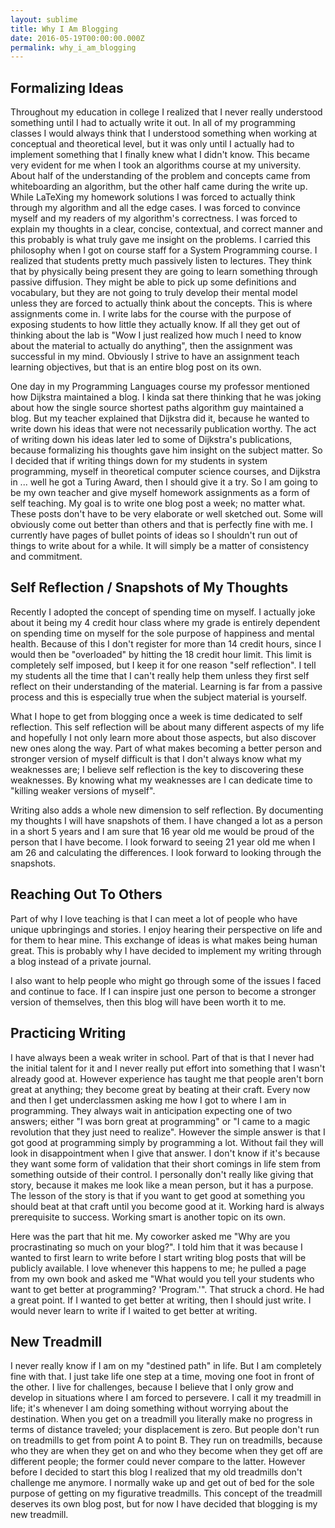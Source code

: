 ```yaml
---
layout: sublime
title: Why I Am Blogging
date: 2016-05-19T00:00:00.000Z
permalink: why_i_am_blogging
---
```


## Formalizing Ideas

Throughout my education in college I realized that I never really understood something until I had to actually write it out. In all of my programming classes I would always think that I understood something when working at conceptual and theoretical level, but it was only until I actually had to implement something that I finally knew what I didn't know. This became very evident for me when I took an algorithms course at my university. About half of the understanding of the problem and concepts came from whiteboarding an algorithm, but the other half came during the write up. While LaTeXing my homework solutions I was forced to actually think through my algorithm and all the edge cases. I was forced to convince myself and my readers of my algorithm's correctness. I was forced to explain my thoughts in a clear, concise, contextual, and correct manner and this probably is what truly gave me insight on the problems. I carried this philosophy when I got on course staff for a System Programming course. I realized that students pretty much passively listen to lectures. They think that by physically being present they are going to learn something through passive diffusion. They might be able to pick up some definitions and vocabulary, but they are not going to truly develop their mental model unless they are forced to actually think about the concepts. This is where assignments come in. I write labs for the course with the purpose of exposing students to how little they actually know. If all they get out of thinking about the lab is "Wow I just realized how much I need to know about the material to actually do anything", then the assignment was successful in my mind. Obviously I strive to have an assignment teach learning objectives, but that is an entire blog post on its own.

One day in my Programming Languages course my professor mentioned how Dijkstra maintained a blog. I kinda sat there thinking that he was joking about how the single source shortest paths algorithm guy maintained a blog. But my teacher explained that Dijkstra did it, because he wanted to write down his ideas that were not necessarily publication worthy. The act of writing down his ideas later led to some of Dijkstra's publications, because formalizing his thoughts gave him insight on the subject matter. So I decided that if writing things down for my students in system programming, myself in theoretical computer science courses, and Dijkstra in ... well he got a Turing Award, then I should give it a try. So I am going to be my own teacher and give myself homework assignments as a form of self teaching. My goal is to write one blog post a week; no matter what. These posts don't have to be very elaborate or well sketched out. Some will obviously come out better than others and that is perfectly fine with me. I currently have pages of bullet points of ideas so I shouldn't run out of things to write about for a while. It will simply be a matter of consistency and commitment.

## Self Reflection / Snapshots of My Thoughts

Recently I adopted the concept of spending time on myself. I actually joke about it being my 4 credit hour class where my grade is entirely dependent on spending time on myself for the sole purpose of happiness and mental health. Because of this I don't register for more than 14 credit hours, since I would then be "overloaded" by hitting the 18 credit hour limit. This limit is completely self imposed, but I keep it for one reason "self reflection". I tell my students all the time that I can't really help them unless they first self reflect on their understanding of the material. Learning is far from a passive process and this is especially true when the subject material is yourself.

What I hope to get from blogging once a week is time dedicated to self reflection. This self reflection will be about many different aspects of my life and hopefully I not only learn more about those aspects, but also discover new ones along the way. Part of what makes becoming a better person and stronger version of myself difficult is that I don't always know what my weaknesses are; I believe self reflection is the key to discovering these weaknesses. By knowing what my weaknesses are I can dedicate time to "killing weaker versions of myself".

Writing also adds a whole new dimension to self reflection. By documenting my thoughts I will have snapshots of them. I have changed a lot as a person in a short 5 years and I am sure that 16 year old me would be proud of the person that I have become. I look forward to seeing 21 year old me when I am 26 and calculating the differences. I look forward to looking through the snapshots.

## Reaching Out To Others

Part of why I love teaching is that I can meet a lot of people who have unique upbringings and stories. I enjoy hearing their perspective on life and for them to hear mine. This exchange of ideas is what makes being human great. This is probably why I have decided to implement my writing through a blog instead of a private journal.

I also want to help people who might go through some of the issues I faced and continue to face. If I can inspire just one person to become a stronger version of themselves, then this blog will have been worth it to me.

## Practicing Writing

I have always been a weak writer in school. Part of that is that I never had the initial talent for it and I never really put effort into something that I wasn't already good at. However experience has taught me that people aren't born great at anything; they become great by beating at their craft. Every now and then I get underclassmen asking me how I got to where I am in programming. They always wait in anticipation expecting one of two answers; either "I was born great at programming" or "I came to a magic revolution that they just need to realize". However the simple answer is that I got good at programming simply by programming a lot. Without fail they will look in disappointment when I give that answer. I don't know if it's because they want some form of validation that their short comings in life stem from something outside of their control. I personally don't really like giving that story, because it makes me look like a mean person, but it has a purpose. The lesson of the story is that if you want to get good at something you should beat at that craft until you become good at it. Working hard is always prerequisite to success. Working smart is another topic on its own.

Here was the part that hit me. My coworker asked me "Why are you procrastinating so much on your blog?". I told him that it was because I wanted to first learn to write before I start writing blog posts that will be publicly available. I love whenever this happens to me; he pulled a page from my own book and asked me "What would you tell your students who want to get better at programming? 'Program.'". That struck a chord. He had a great point. If I wanted to get better at writing, then I should just write. I would never learn to write if I waited to get better at writing.

## New Treadmill

I never really know if I am on my "destined path" in life. But I am completely fine with that. I just take life one step at a time, moving one foot in front of the other. I live for challenges, because I believe that I only grow and develop in situations where I am forced to persevere. I call it my treadmill in life; it's whenever I am doing something without worrying about the destination. When you get on a treadmill you literally make no progress in terms of distance traveled; your displacement is zero. But people don't run on treadmills to get from point A to point B. They run on treadmills, because who they are when they get on and who they become when they get off are different people; the former could never compare to the latter. However before I decided to start this blog I realized that my old treadmills don't challenge me anymore. I normally wake up and get out of bed for the sole purpose of getting on my figurative treadmills. This concept of the treadmill deserves its own blog post, but for now I have decided that blogging is my new treadmill.
